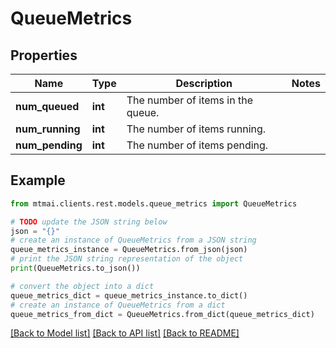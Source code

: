 # QueueMetrics


## Properties

Name | Type | Description | Notes
------------ | ------------- | ------------- | -------------
**num_queued** | **int** | The number of items in the queue. | 
**num_running** | **int** | The number of items running. | 
**num_pending** | **int** | The number of items pending. | 

## Example

```python
from mtmai.clients.rest.models.queue_metrics import QueueMetrics

# TODO update the JSON string below
json = "{}"
# create an instance of QueueMetrics from a JSON string
queue_metrics_instance = QueueMetrics.from_json(json)
# print the JSON string representation of the object
print(QueueMetrics.to_json())

# convert the object into a dict
queue_metrics_dict = queue_metrics_instance.to_dict()
# create an instance of QueueMetrics from a dict
queue_metrics_from_dict = QueueMetrics.from_dict(queue_metrics_dict)
```
[[Back to Model list]](../README.md#documentation-for-models) [[Back to API list]](../README.md#documentation-for-api-endpoints) [[Back to README]](../README.md)


